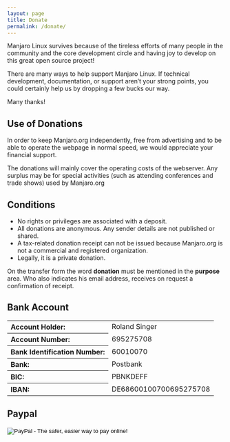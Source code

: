```yaml
---
layout: page
title: Donate
permalink: /donate/
---
```


Manjaro Linux survives because of the tireless efforts of many people in the community and the core development circle and having joy to develop on this great open source project!

There are many ways to help support Manjaro Linux. If technical development, documentation, or support aren’t your strong points, you could certainly help us by dropping a few bucks our way.

Many thanks!

 
## Use of Donations

In order to keep Manjaro.org independently, free from advertising and to be able to operate the webpage in normal speed, we would appreciate your financial support.

The donations will mainly cover the operating costs of the webserver. Any surplus may be for special activities (such as attending conferences and trade shows) used by Manjaro.org

 
## Conditions

- No rights or privileges are associated with a deposit.
- All donations are anonymous. Any sender details are not published or shared.
- A tax-related donation receipt can not be issued because Manjaro.org is not a commercial and registered organization.
- Legally, it is a private donation.

On the transfer form the word **donation** must be mentioned in the **purpose** area. Who also indicates his email address, receives on request a confirmation of receipt.

## Bank Account

<table>
<tbody>
<tr>
<th style="text-align: left;">Account Holder:</th>
<td style="text-align: left;">Roland Singer</td>
</tr>
<tr>
<th style="text-align: left;">Account Number:</th>
<td style="text-align: left;">695275708</td>
</tr>
<tr>
<th style="text-align: left;">Bank Identification Number:</th>
<td style="text-align: left;">60010070</td>
</tr>
<tr>
<th style="text-align: left;">Bank:</th>
<td style="text-align: left;">Postbank</td>
</tr>
<tr>
<th style="text-align: left;">BIC:</th>
<td style="text-align: left;">PBNKDEFF</td>
</tr>
<tr>
<th style="text-align: left;">IBAN:</th>
<td style="text-align: left;">DE68600100700695275708</td>
</tr>
</tbody>
</table>

## Paypal

<form action="https://www.paypal.com/cgi-bin/webscr" method="post"><input type="hidden" name="cmd" value="_s-xclick" /> <input type="hidden" name="hosted_button_id" value="CMZENCJDAF2TL" /> <input type="image" alt="PayPal - The safer, easier way to pay online!" name="submit" src="https://www.paypalobjects.com/en_US/i/btn/btn_donateCC_LG.gif" /> <img alt="" src="https://www.paypalobjects.com/de_DE/i/scr/pixel.gif" width="1" height="1" border="0" /></form>
